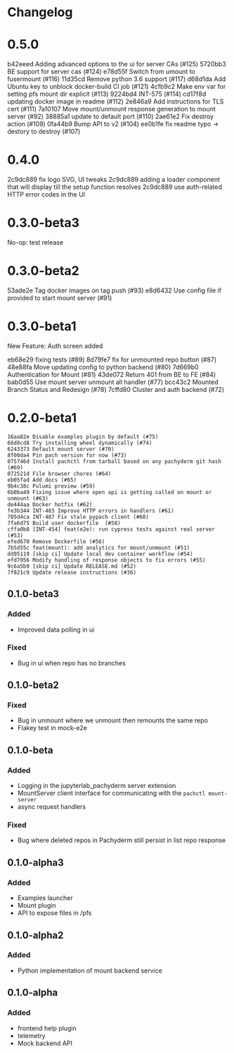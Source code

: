 # Changelog
<!-- <START NEW CHANGELOG ENTRY> -->

# 0.5.0 
b42eeed Adding advanced options to the ui for server CAs (#125)
5720bb3 BE support for server cas (#124)
e78d55f Switch from umount to fusermount (#116)
11d35cd Remove python 3.6 support (#117)
d68d1da Add Ubuntu key to unblock docker-build CI job  (#121)
4cfb9c2 Make env var for setting pfs mount dir explicit (#113)
9224bd4 INT-575 (#114)
cd17f8d updating docker image in readme (#112)
2e846a9 Add instructions for TLS cert (#111)
7a10107 Move mount/unmount response generation to mount server (#92)
38885a1 update to default port (#110)
2ae61e2 Fix destroy action (#109)
0fa44b9 Bump API to v2 (#104)
ee0b1fe fix readme typo -> destory to destroy (#107)

# 0.4.0
2c9dc889 fix logo SVG, UI tweaks
2c9dc889 adding a loader component that will display till the setup function resolves
2c9dc889 use auth-related HTTP error codes in the UI

# 0.3.0-beta3
No-op: test release

# 0.3.0-beta2
53ade2e Tag docker images on tag push (#93)
e8d6432 Use config file if provided to start mount server (#91)

# 0.3.0-beta1
New Feature: Auth screen added

eb68e29 fixing tests (#89)
8d79fe7 fix for unmounted repo button (#87)
48e88fa Move updating config to python backend (#80)
7d669b0 Authentication for Mount (#81)
43de072 Return 401 from BE to FE (#84)
bab0d55 Use mount server unmount all handler (#77)
bcc43c2 Mounted Branch Status and Redesign (#78)
7cffd80 Cluster and auth backend (#72)

# 0.2.0-beta1

```
16aa82e Disable examples plugin by default (#75)
66d8cd8 Try installing wheel dynamically (#74)
6243373 Default mount server (#70)
8f00da4 Pin pach version for now (#73)
075746d Install pachctl from tarball based on any pachyderm git hash (#69)
072521d File browser chores (#64)
eb05fad Add docs (#65)
9b4c38c Pulumi preview (#59)
6b0ba49 Fixing issue where open api is getting called on mount or unmount (#63)
de444aa Docker hotfix (#62)
fe3b344 INT-483 Improve HTTP errors in handlers (#61)
705d4ca INT-487 Fix stale pypach client (#60)
7fa6d75 Build user dockerfile  (#58)
cffa0b8 [INT-454] feat(e2e): run cypress tests against real server (#53)
efed670 Remove Dockerfile (#56)
7b5d55c feat(mount): add analytics for mount/unmount (#51)
dd95119 [skip ci] Update local dev container workflow (#54)
efd7956 Modify handling of response objects to fix errors (#55)
9c6a5b9 [skip ci] Update RELEASE.md (#52)
7f821c9 Update release instructions (#36)
```

## 0.1.0-beta3

### Added
- Improved data polling in ui
### Fixed
- Bug in ui when repo has no branches

<!-- <END NEW CHANGELOG ENTRY> -->
## 0.1.0-beta2

### Fixed
- Bug in unmount where we unmount then remounts the same repo
- Flakey test in mock-e2e

## 0.1.0-beta

### Added
- Logging in the jupyterlab_pachyderm server extension
- MountServer client interface for communicating with the `pachctl mount-server`
- async request handlers

### Fixed
- Bug where deleted repos in Pachyderm still persist in list repo response

## 0.1.0-alpha3

### Added
- Examples launcher
- Mount plugin
- API to expose files in /pfs
## 0.1.0-alpha2

### Added
- Python implementation of mount backend service

## 0.1.0-alpha

### Added
- frontend help plugin
- telemetry
- Mock backend API
